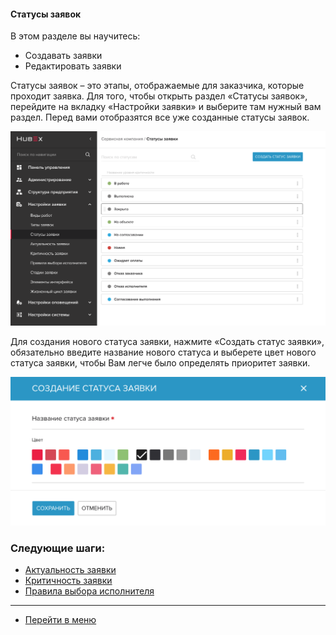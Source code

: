 #### Статусы заявок
В этом разделе вы научитесь:
- Cоздавать заявки
- Редактировать заявки

Статусы заявок – это этапы, отображаемые для заказчика, которые проходит заявка. Для того, чтобы открыть раздел «Статусы заявок», перейдите на вкладку «Настройки заявки» и выберите там нужный вам раздел. Перед  вами отобразятся все уже созданные статусы заявок.

![status1](/attachments/images/FAQ/ADMIN/StatusType/status1.png)

Для создания нового статуса заявки, нажмите «Создать статус заявки», обязательно введите название нового статуса и выберете цвет нового статуса заявки, чтобы Вам легче было определять приоритет заявки.

![status2](/attachments/images/FAQ/ADMIN/StatusType/status2.png)



### Следующие шаги:
- [Актуальность заявки](./Actuality.md)
- [Критичность заявки](./Criticality.md)
- [Правила выбора исполнителя](./RulesOfChoice.md)


____
- [Перейти в меню](http://wiki.hubex.ru)
